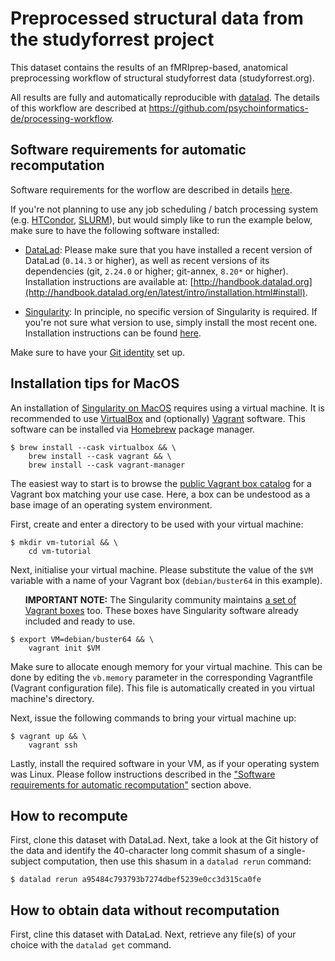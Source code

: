# Preprocessed structural data from the studyforrest project

This dataset contains the results of an fMRIprep-based, anatomical preprocessing
workflow of structural studyforrest data (studyforrest.org).

All results are fully and automatically reproducible with
[datalad](http://www.datalad.org). The details of this workflow are described at
https://github.com/psychoinformatics-de/processing-workflow.

## Software requirements for automatic recomputation

Software requirements for the worflow are described in details [here](https://github.com/psychoinformatics-de/fairly-big-processing-workflow#software-requirements).

If you're not planning to use any job scheduling / batch processing system (e.g. [HTCondor](https://research.cs.wisc.edu/htcondor/), [SLURM](https://slurm.schedmd.com/documentation.html)), but would simply like to run the example below, make sure to have the following software installed:

- [DataLad](http://www.datalad.org): Please make sure that you have installed a recent version of DataLad (`0.14.3` or higher), as well as recent versions of its dependencies (git, `2.24.0` or higher; git-annex, `8.20*` or higher). Installation instructions are available at: [http://handbook.datalad.org](http://handbook.datalad.org/en/latest/intro/installation.html#install).

- [Singularity](https://sylabs.io/docs/): In principle, no specific version of Singularity is required. If you're not sure what version to use, simply install the most recent one. Installation instructions can be found [here](https://sylabs.io/docs/).

Make sure to have your [Git identity](http://handbook.datalad.org/en/latest/intro/installation.html#initial-configuration) set up.

## Installation tips for MacOS

An installation of [Singularity on MacOS](https://sylabs.io/guides/3.8/admin-guide/installation.html#installation-on-windows-or-mac) requires using a virtual machine. It is recommended to use [VirtualBox](https://www.virtualbox.org) and (optionally) [Vagrant](https://www.vagrantup.com) software. This software can be installed via [Homebrew](https://brew.sh) package manager.

```
$ brew install --cask virtualbox && \
    brew install --cask vagrant && \
    brew install --cask vagrant-manager
```

The easiest way to start is to browse the [public Vagrant box catalog](https://app.vagrantup.com/boxes/search) for a Vagrant box matching your use case. Here, a box can be undestood as a base image of an operating system environment.

First, create and enter a directory to be used with your virtual machine:

```
$ mkdir vm-tutorial && \
    cd vm-tutorial
```

Next, initialise your virtual machine. Please substitute the value of the `$VM` variable with a name of your Vagrant box (`debian/buster64` in this example).

<ul><b>IMPORTANT NOTE:</b> The Singularity community maintains <a href="https://app.vagrantup.com/boxes/search?page=1&provider=&q=sylabs&sort=downloads&utf8=✓">a set of Vagrant boxes</a> too. These boxes have Singularity software already included and ready to use.</ul>

```
$ export VM=debian/buster64 && \
    vagrant init $VM
```

Make sure to allocate enough memory for your virtual machine. This can be done by editing the `vb.memory` parameter in the corresponding Vagrantfile (Vagrant configuration file). This file is automatically created in you virtual machine's directory.

Next, issue the following commands to bring your virtual machine up:

```
$ vagrant up && \
    vagrant ssh
```

Lastly, install the required software in your VM, as if your operating system was Linux. Please follow instructions described in the ["Software requirements for automatic recomputation"](#software-requirements-for-automatic-recomputation) section above.

## How to recompute

First, clone this dataset with DataLad.
Next, take a look at the Git history of the data and identify the 40-character long
commit shasum of a single-subject computation, then use this shasum in a
``datalad rerun`` command:

```
$ datalad rerun a95484c793793b7274dbef5239e0cc3d315ca0fe
```

## How to obtain data without recomputation

First, cline this dataset with DataLad.
Next, retrieve any file(s) of your choice with the ``datalad get`` command.

